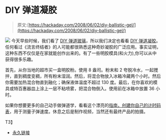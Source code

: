 # DIY 弹道凝胶

> 原文:[https://hackaday.com/2008/06/02/diy-ballistic-gel/](https://hackaday.com/2008/06/02/diy-ballistic-gel/)

![](../Images/4c787165d38de7faba99714cd04961cf.png)
今天早些时候，我们看了 [DIY 弹道玻璃](http://www.hackaday.com/2008/06/02/diy-ballistic-glass/)，所以我们决定也看看 [DIY 弹道凝胶](http://www.myscienceproject.org/gelatin.html)。任何看过《流言终结者》的人可能都很熟悉这种奇妙凝胶的广泛应用。事实证明，这种东西不仅仅是在家就能创作出来的。有了一些明胶模具(和火力),你可以从中获得很多乐趣。

首先，从你当地的超市买一盒明胶粉。使用 8 盎司。粉末和 2 夸脱冷水，一起搅拌，直到稠度变稠，所有粉末湿润。然后，将混合物放入冰箱冷藏两个小时。然后你需要加热混合物直到融化；确保液体温度不超过 130 度。最后，在你喜欢的模具或特百惠器皿上涂上一层不粘喷雾，把混合物倒入。使用前在冰箱中放置 36 小时。

如果你想要更多的自己动手做弹道学，看看这个漂亮的[指南，创建你自己的计时码表](http://www.geocities.com/pest3125/chrono/chrono.htm)，用于测量子弹速度。休息之后是制作视频，当然还有最终产品的拍摄。

<object width="425" height="355"><param name="movie" value="http://www.youtube.com/v/qBDzKfKX_yw&amp;hl=en"><param name="wmode" value="transparent">T3】</object>

*   [永久链接](http://www.myscienceproject.org/gelatin.html)